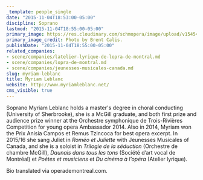 ```yaml
---
_template: people_single
date: "2015-11-04T18:53:00-05:00"
discipline: Soprano
lastmod: "2015-11-04T18:55:00-05:00"
primary_image: https://res.cloudinary.com/schmopera/image/upload/v1545409169/media/webhook-uploads/1446681299146/2015-10-31---Atelier---Myriam-Leblanc---Square.jpg.jpg
primary_image_credit: Photo by Brent Calis.
publishDate: "2015-11-04T18:55:00-05:00"
related_companies:
- scene/companies/latelier-lyrique-de-lopra-de-montral.md
- scene/companies/lopra-de-montral.md
- scene/companies/jeunesses-musicales-canada.md
slug: myriam-leblanc
title: Myriam Leblanc
website: http://www.myriamleblanc.net/
cms_visible: true
---
```


Soprano Myriam Leblanc holds a master's degree in choral conducting (University of Sherbrooke), she is a McGill graduate, and both first prize and audience prize winner at the Orchestre symphonique de Trois-Rivières Competition for young opera Ambassador 2014. Also in 2014, Myriam won the Prix Anisia Campos et Remus Tzincoca for best opera excerpt. In 2015/16 she sang Juliet in *Roméo et Juliette* with Jeunesses Musicales of Canada, and she is a soloist in *Trilogie de la séduction* (Orchestre de chambre McGill), *Daunais dans tous les tons* (Société d’art vocal de Montréal) et *Poètes et musiciens* et *Du cinéma à l’opéra* (Atelier lyrique).

Bio translated via operademontreal.com.

